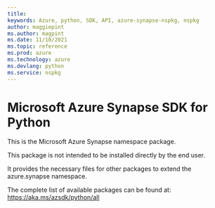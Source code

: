```yaml
---
title: 
keywords: Azure, python, SDK, API, azure-synapse-nspkg, nspkg
author: maggiepint
ms.author: magpint
ms.date: 11/10/2021
ms.topic: reference
ms.prod: azure
ms.technology: azure
ms.devlang: python
ms.service: nspkg
---
```


# Microsoft Azure Synapse SDK for Python

This is the Microsoft Azure Synapse namespace package.

This package is not intended to be installed directly by the end user.

It provides the necessary files for other packages to extend the
azure.synapse namespace.

The complete list of available packages can be found at:
https://aka.ms/azsdk/python/all

